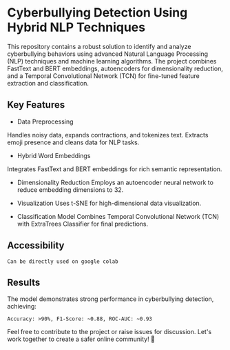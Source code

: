 
# Cyberbullying Detection Using Hybrid NLP Techniques
This repository contains a robust solution to identify and analyze cyberbullying behaviors using advanced Natural Language Processing (NLP) techniques and machine learning algorithms. The project combines FastText and BERT embeddings, autoencoders for dimensionality reduction, and a Temporal Convolutional Network (TCN) for fine-tuned feature extraction and classification.

## Key Features
 - Data Preprocessing

Handles noisy data, expands contractions, and tokenizes text.
Extracts emoji presence and cleans data for NLP tasks.
 - Hybrid Word Embeddings

Integrates FastText and BERT embeddings for rich semantic representation.

 - Dimensionality Reduction
Employs an autoencoder neural network to reduce embedding dimensions to 32.

 - Visualization
Uses t-SNE for high-dimensional data visualization.

 - Classification Model
Combines Temporal Convolutional Network (TCN) with ExtraTrees Classifier for final predictions.

## Accessibility


`Can be directly used on google colab`



## Results



The model demonstrates strong performance in cyberbullying detection, achieving:

`Accuracy: >90%,
F1-Score: ~0.88,
ROC-AUC: ~0.93`




Feel free to contribute to the project or raise issues for discussion. Let's work together to create a safer online community! 🌟
